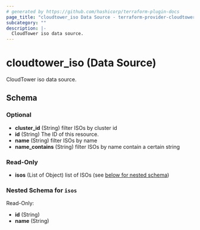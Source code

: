 ```yaml
---
# generated by https://github.com/hashicorp/terraform-plugin-docs
page_title: "cloudtower_iso Data Source - terraform-provider-cloudtower"
subcategory: ""
description: |-
  CloudTower iso data source.
---
```


# cloudtower_iso (Data Source)

CloudTower iso data source.



<!-- schema generated by tfplugindocs -->
## Schema

### Optional

- **cluster_id** (String) filter ISOs by cluster id
- **id** (String) The ID of this resource.
- **name** (String) filter ISOs by name
- **name_contains** (String) filter ISOs by name contain a certain string

### Read-Only

- **isos** (List of Object) list of ISOs (see [below for nested schema](#nestedatt--isos))

<a id="nestedatt--isos"></a>
### Nested Schema for `isos`

Read-Only:

- **id** (String)
- **name** (String)


